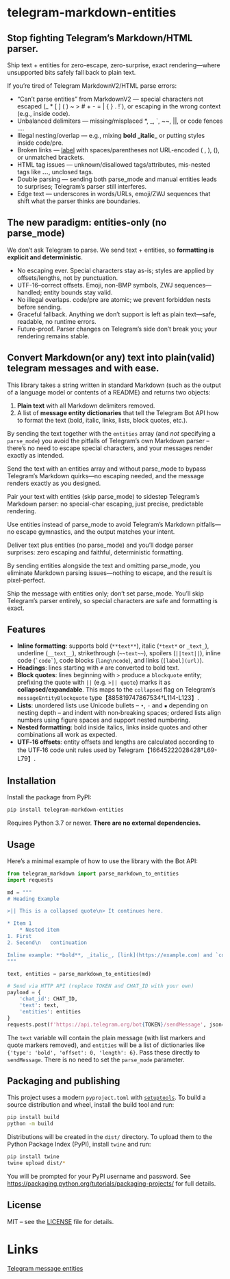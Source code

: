 # telegram-markdown-entities

## Stop fighting Telegram’s Markdown/HTML parser.

Ship text + entities for zero-escape, zero-surprise, exact rendering—where unsupported bits safely fall back to plain text.

If you’re tired of Telegram MarkdownV2/HTML parse errors:
- “Can’t parse entities” from MarkdownV2 — special characters not escaped (_ * [ ] ( ) ~ > # + - = | { } . !`), or escaping in the wrong context (e.g., inside code).
- Unbalanced delimiters — missing/misplaced *, _, `, ~~, ||, or code fences ….
- Illegal nesting/overlap — e.g., mixing **bold _italic**_ or putting styles inside code/pre.
- Broken links — [label](url) with spaces/parentheses not URL-encoded ( , ), (), or unmatched brackets.
- HTML tag issues — unknown/disallowed tags/attributes, mis-nested tags like <b><i>…</b></i>, unclosed tags.
- Double parsing — sending both parse_mode and manual entities leads to surprises; Telegram’s parser still interferes.
- Edge text — underscores in words/URLs, emoji/ZWJ sequences that shift what the parser thinks are boundaries.

## The new paradigm: entities-only (no parse_mode)

We don’t ask Telegram to parse.
We send text + entities, so **formatting is explicit and deterministic**.

- No escaping ever. Special characters stay as-is; styles are applied by offsets/lengths, not by punctuation.
- UTF-16–correct offsets. Emoji, non-BMP symbols, ZWJ sequences—handled; entity bounds stay valid.
- No illegal overlaps. code/pre are atomic; we prevent forbidden nests before sending.
- Graceful fallback. Anything we don’t support is left as plain text—safe, readable, no runtime errors.
- Future-proof. Parser changes on Telegram’s side don’t break you; your rendering remains stable.


## Convert Markdown(or any) text into plain(valid) telegram messages and with ease.

This library takes a string written in standard Markdown (such as the
output of a language model or contents of a README) and returns two
objects:

1. **Plain text** with all Markdown delimiters removed.
2. A list of **message entity dictionaries** that tell the Telegram
   Bot API how to format the text (bold, italic, links, lists,
   block quotes, etc.).

By sending the text together with the `entities` array (and *not*
specifying a `parse_mode`) you avoid the pitfalls of Telegram’s own
Markdown parser – there’s no need to escape special characters, and
your messages render exactly as intended.

Send the text with an entities array and without parse_mode to bypass Telegram’s Markdown quirks—no escaping needed, and the message renders exactly as you designed.

Pair your text with entities (skip parse_mode) to sidestep Telegram’s Markdown parser: no special-char escaping, just precise, predictable rendering.

Use entities instead of parse_mode to avoid Telegram’s Markdown pitfalls—no escape gymnastics, and the output matches your intent.

Deliver text plus entities (no parse_mode) and you’ll dodge parser surprises: zero escaping and faithful, deterministic formatting.

By sending entities alongside the text and omitting parse_mode, you eliminate Markdown parsing issues—nothing to escape, and the result is pixel-perfect.

Ship the message with entities only; don’t set parse_mode. You’ll skip Telegram’s parser entirely, so special characters are safe and formatting is exact.

## Features

* **Inline formatting**: supports bold (`**text**`), italic (`*text*` or
  `_text_`), underline (`__text__`), strikethrough (`~~text~~`),
  spoilers (`||text||`), inline code (`` `code` ``), code blocks
  (```lang\ncode```), and links (`[label](url)`).
* **Headings**: lines starting with `#` are converted to bold text.
* **Block quotes**: lines beginning with `>` produce a `blockquote`
  entity; prefixing the quote with `||` (e.g. `>|| quote`) marks it
  as **collapsed/expandable**.  This maps to the `collapsed` flag on
  Telegram’s `messageEntityBlockquote` type【885819747867534†L114-L123】.
* **Lists**: unordered lists use Unicode bullets – `•`, `◦` and `▪`
  depending on nesting depth – and indent with non‑breaking spaces; ordered
  lists align numbers using figure spaces and support nested numbering.
* **Nested formatting**: bold inside italics, links inside quotes and
  other combinations all work as expected.
* **UTF‑16 offsets**: entity offsets and lengths are calculated
  according to the UTF‑16 code unit rules used by Telegram【16645222028428†L69-L79】.

## Installation

Install the package from PyPI:

```bash
pip install telegram-markdown-entities
```

Requires Python 3.7 or newer.  **There are no external dependencies.**

## Usage

Here’s a minimal example of how to use the library with the Bot API:

```python
from telegram_markdown import parse_markdown_to_entities
import requests

md = """
# Heading Example

>|| This is a collapsed quote\n> It continues here.

* Item 1
    * Nested item
1. First
2. Second\n   continuation

Inline example: **bold**, _italic_, [link](https://example.com) and `code`.
"""

text, entities = parse_markdown_to_entities(md)

# Send via HTTP API (replace TOKEN and CHAT_ID with your own)
payload = {
    'chat_id': CHAT_ID,
    'text': text,
    'entities': entities
}
requests.post(f'https://api.telegram.org/bot{TOKEN}/sendMessage', json=payload)
```

The `text` variable will contain the plain message (with list markers
and quote markers removed), and `entities` will be a list of
dictionaries like `{'type': 'bold', 'offset': 0, 'length': 6}`.  Pass
these directly to `sendMessage`.  There is no need to set the
`parse_mode` parameter.

## Packaging and publishing

This project uses a modern `pyproject.toml` with [`setuptools`](https://setuptools.pypa.io).
To build a source distribution and wheel, install the build tool and
run:

```bash
pip install build
python -m build
```

Distributions will be created in the `dist/` directory.  To upload
them to the Python Package Index (PyPI), install `twine` and run:

```bash
pip install twine
twine upload dist/*
```

You will be prompted for your PyPI username and password.  See
<https://packaging.python.org/tutorials/packaging-projects/> for
full details.

## License

MIT – see the [LICENSE](LICENSE) file for details.


# Links

[Telegram message entities](https://core.telegram.org/api/entities)
